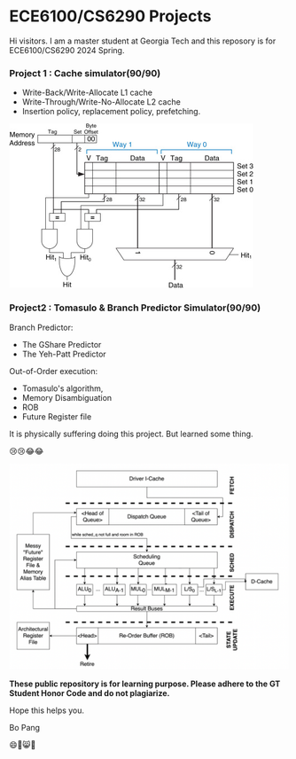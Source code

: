 # ECE6100/CS6290 Projects

Hi visitors. I am a master student at Georgia Tech and this reposory is for ECE6100/CS6290 2024 Spring.

### Project 1 : Cache simulator(90/90)

* Write-Back/Write-Allocate L1 cache
* Write-Through/Write-No-Allocate L2 cache
* Insertion policy, replacement policy, prefetching.

![image-20240819224220764](pictures/image-20240819224220764.png)

### Project2 : Tomasulo & Branch Predictor Simulator(90/90)

Branch Predictor:

* The GShare Predictor
* The Yeh-Patt Predictor

Out-of-Order execution:

* Tomasulo's algorithm, 
* Memory Disambiguation
* ROB
* Future Register file

It is physically suffering doing this project. But learned some thing.

:cry::cry::joy::joy:

![image-20240819224212254](pictures/image-20240819224212254.png)

**These public repository is for learning purpose. Please adhere to the GT Student Honor Code and do not plagiarize.**

Hope this helps you.

Bo Pang

:smile::birthday::smile_cat::book:

